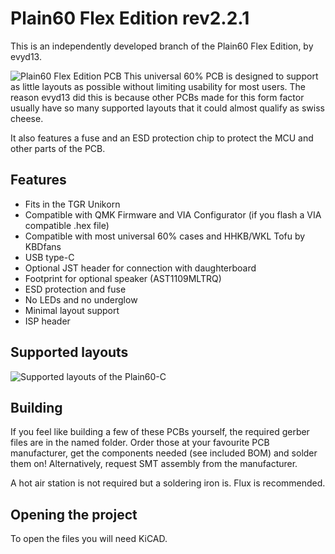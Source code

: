 # Plain60 Flex Edition rev2.2.1
This is an independently developed branch of the Plain60 Flex Edition, by evyd13.

![Plain60 Flex Edition PCB](https://i.imgur.com/nfs9vOc.png)
This universal 60% PCB is designed to support as little layouts as possible without limiting usability for most users. The reason evyd13 did this is because other PCBs made for this form factor usually have so many supported layouts that it could almost qualify as swiss cheese.

It also features a fuse and an ESD protection chip to protect the MCU and other parts of the PCB.

## Features
- Fits in the TGR Unikorn
- Compatible with QMK Firmware and VIA Configurator (if you flash a VIA compatible .hex file)
- Compatible with most universal 60% cases and HHKB/WKL Tofu by KBDfans
- USB type-C
- Optional JST header for connection with daughterboard
- Footprint for optional speaker (AST1109MLTRQ)
- ESD protection and fuse
- No LEDs and no underglow
- Minimal layout support
- ISP header

## Supported layouts
![Supported layouts of the Plain60-C](https://i.imgur.com/dq04Csv.png)

## Building
If you feel like building a few of these PCBs yourself, the required gerber files are in the named folder. Order those at your favourite PCB manufacturer, get the components needed (see included BOM) and solder them on! Alternatively, request SMT assembly from the manufacturer.

A hot air station is not required but a soldering iron is. Flux is recommended.

## Opening the project
To open the files you will need KiCAD.
